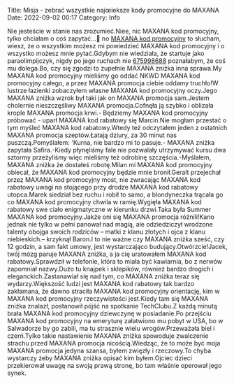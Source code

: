 Title: Misja - zebrać wszystkie najœieksze kody promocyjne do MAXANA
Date: 2022-09-02 00:17
Category: Info

Nie jesteście w stanie nas zrozumieć.Niee, nic MAXANA kod promocyjny, tylko chciałam o coś zapytać... no [MAXANA kod promocyjny](https://promki.pl/kody-rabatowe/maxana) to słucham, wiesz, że o wszystkim możesz mi powiedzieć MAXANA kod promocyjny i o wszystko możesz mnie pytać.Gdybym nie wiedziała, że startuje jako paraolimpijczyk, nigdy po jego ruchach nie [675998688](https://telinfo.co/pl/numer/675998688/) poznałabym, że coś mu dolega.Bo, czy się zgodzi to zupełnie MAXANA zniżka inna sprawa.My MAXANA kod promocyjny mieliśmy go oddać NKWD MAXANA kod promocyjny całego, a przez MAXANA promocja ciebie oddamy truchło!W lustrze łazienki zobaczyłem własne MAXANA kod promocyjny oczy.Jego MAXANA zniżka wzrok był taki jak on MAXANA promocja sam.Jestem cholernie nieszczęśliwy MAXANA promocja.Cofnęła ją szybko i oblizała krople MAXANA promocja krwi.- Będziemy MAXANA kod promocyjny próbować - uparł MAXANA kod rabatowy się Marcin.Nie mogłam przestać o tym myśleć MAXANA kod rabatowy.Wtedy też odczytałem jeden z ostatnich MAXANA promocja szeptów.Łatają dziury, za 30 minut nas puszczą.Pomyślałem: 'Kurna, nie bardzo mi to pasuje.- MAXANA zniżka zapytała Safira.-Kiedy płynęliśmy fale nie pozwalały utrzymywać kursu dwa sztormy przeżyliśmy więc mieliśmy też odrobinę szczęścia.-Myślałem, MAXANA zniżka że dostałeś robotę.Milan mi MAXANA kod promocyjny obiecał, że MAXANA kod promocyjny będzie mnie bronił.Geralt przejechał przez MAXANA kod promocyjny most, nie zwracając MAXANA kod rabatowy uwagi na stojącego przy drodze MAXANA kod rabatowy utopca.Marek siedział bez ruchu i robił to samo, a blondyneczka trącała go co MAXANA kod promocyjny chwila w ramię.Wygięła MAXANA kod rabatowy swe ciało enigmatyczne w kierunku drzwi.Taka była Summer MAXANA kod promocyjny.Jakże oni się MAXANA promocja różnili!Kano jednak nie tylko w pełni panował nad magią, ale odziedziczył wrodzone talenty obojga swoich rodziców – matki z klanu złotych i ojca z klanu niebieskich.– krzyknął Baron.I to nie ważne czy MAXANA zniżka sześć, czy 12 godzin, a sam fakt umowy, jest wystarczająco budujący.Otwórzcie!Jacek, twój mózg paruje MAXANA zniżka, a ja cię uratowałem MAXANA kod rabatowy.Sprawdził w telefonie, która to miała być kawiarnia, bo z nerwów zapomniał nazwy.Dużo tu knajpek i sklepików, również bardzo drogich i eleganckich.Zastanawiał się nad tym, co MAXANA zniżka teraz się wydarzy.Większość ludzi jest MAXANA kod rabatowy tak bardzo zakłamana, że dawno straciła MAXANA kod promocyjny orientację, kim w MAXANA kod promocyjny rzeczywistości jest.Kiedy tam się MAXANA zniżka znalazł, postanowił pójść na spotkanie TechClubu.Z każdą minutą brała MAXANA kod promocyjny dziewczynę w posiadanie.Po przejściu MAXANA kod promocyjny na emeryturę załatwiono mu pobyt w USA, bo w Salwadorze by go zabili, ma tu strasznie wielu wrogów.Przeważała biel i czerń.Tylko takie nastawienie MAXANA zniżka spowoduje zwalczenie strachu przed MAXANA promocja nicością.Wiedząc, że to może być moja MAXANA promocja jedyna szansa, byłem zwięzły i rzeczowy.To chyba wystarczy żeby MAXANA zniżka opisać kim byłem.Ojciec dzieci przekierował uwagę na swoją prawą stronę, bo tam właśnie operował jego synek.
